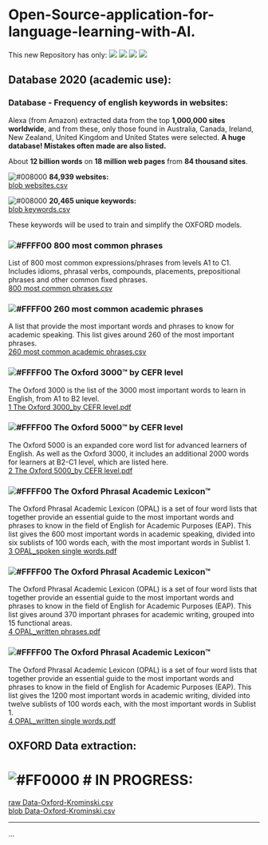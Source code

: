 # Open-Source-application-for-language-learning-with-AI.
This new Repository has only: <a href="https://github.com/MuriloKrominski/Open_Source_application_for_language_learning_with_AI."><img src="https://img.shields.io/github/followers/MuriloKrominski?style=social"></a>
<a href="https://github.com/MuriloKrominski/Open_Source_application_for_language_learning_with_AI."><img src="https://img.shields.io/github/forks/MuriloKrominski/Open_Source_application_for_language_learning_with_AI.?style=social"></a>
<a href="https://github.com/MuriloKrominski/Open_Source_application_for_language_learning_with_AI."><img src="https://img.shields.io/github/stars/MuriloKrominski/Open_Source_application_for_language_learning_with_AI.?style=social"></a>
<a href="https://github.com/MuriloKrominski/Open_Source_application_for_language_learning_with_AI."><img src="https://img.shields.io/github/watchers/MuriloKrominski/Open_Source_application_for_language_learning_with_AI.?style=social"></a>

## Database 2020 (academic use):

### Database - Frequency of english keywords in websites:

Alexa (from Amazon) extracted data from the top <b>1,000,000 sites worldwide</b>, and from these, only those found in Australia, Canada, Ireland, New Zealand, United Kingdom and United States were selected. <b>A huge database! Mistakes often made are also listed.</b>

About <b>12 billion words</b> on <b>18 million web pages</b> from <b>84 thousand sites</b>.

![#008000](https://via.placeholder.com/15/008000/000000?text=+) <b>84,939 websites:</b><br>
<a href="https://github.com/MuriloKrominski/Open_Source_application_for_language_learning_with_AI./blob/master/csv/websites.csv">blob websites.csv</a>

![#008000](https://via.placeholder.com/15/008000/000000?text=+) <b>20,465 unique keywords:</b><br>
<a href="https://github.com/MuriloKrominski/Open_Source_application_for_language_learning_with_AI./blob/master/csv/keywords.csv">blob keywords.csv</a>

These keywords will be used to train and simplify the OXFORD models.

### ![#FFFF00](https://via.placeholder.com/15/FFFF00/000000?text=+) 800 most common phrases
List of 800 most common expressions/phrases from levels A1 to C1. Includes idioms, phrasal verbs, compounds, placements, prepositional phrases and other common fixed phrases.<br>
<a href="https://github.com/MuriloKrominski/Open_Source_application_for_language_learning_with_AI./blob/master/csv/800%20most%20common%20phrases.csv">800 most common phrases.csv</a>

### ![#FFFF00](https://via.placeholder.com/15/FFFF00/000000?text=+) 260 most common academic phrases
A list that provide the most important words and phrases to know for academic speaking. This list gives around 260 of the most important phrases.<br>
<a href="https://github.com/MuriloKrominski/Open_Source_application_for_language_learning_with_AI./blob/master/csv/260%20most%20common%20academic%20phrases.csv">260 most common academic phrases.csv</a>

### ![#FFFF00](https://via.placeholder.com/15/FFFF00/000000?text=+) The Oxford 3000™ by CEFR level
The Oxford 3000 is the list of the 3000 most important words to learn in English, from A1 to B2 level.<br>
<a href="https://github.com/MuriloKrominski/Open_Source_application_for_language_learning_with_AI./blob/master/1%20The%20Oxford%203000_by%20CEFR%20level.pdf">1 The Oxford 3000_by CEFR level.pdf</a>

### ![#FFFF00](https://via.placeholder.com/15/FFFF00/000000?text=+) The Oxford 5000™ by CEFR level
The Oxford 5000 is an expanded core word list for advanced learners of English. As well as the Oxford 3000, it includes an additional 2000 words for learners at B2-C1 level, which are listed here.<br>
<a href="https://github.com/MuriloKrominski/Open_Source_application_for_language_learning_with_AI./blob/master/2%20The%20Oxford%205000_by%20CEFR%20level.pdf">2 The Oxford 5000_by CEFR level.pdf</a>

### ![#FFFF00](https://via.placeholder.com/15/FFFF00/000000?text=+) The Oxford Phrasal Academic Lexicon™
The Oxford Phrasal Academic Lexicon (OPAL) is a set of four word lists that together provide an essential guide to the most important words and phrases to know in the field of English for Academic Purposes (EAP). This list gives the 600 most important words in academic speaking, divided into six sublists of 100 words each, with the most important words in Sublist 1.<br>
<a href="https://github.com/MuriloKrominski/Open_Source_application_for_language_learning_with_AI./blob/master/3%20OPAL_spoken%20single%20words.pdf">3 OPAL_spoken single words.pdf</a>

### ![#FFFF00](https://via.placeholder.com/15/FFFF00/000000?text=+) The Oxford Phrasal Academic Lexicon™
The Oxford Phrasal Academic Lexicon (OPAL) is a set of four word lists that together provide an essential guide to the most important words and phrases to know in the field of English for Academic Purposes (EAP). This list gives around 370 important phrases for academic writing, grouped into 15 functional areas.<br>
<a href="https://github.com/MuriloKrominski/Open_Source_application_for_language_learning_with_AI./blob/master/4%20OPAL_written%20phrases.pdf">4 OPAL_written phrases.pdf</a>

### ![#FFFF00](https://via.placeholder.com/15/FFFF00/000000?text=+) The Oxford Phrasal Academic Lexicon™
The Oxford Phrasal Academic Lexicon (OPAL) is a set of four word lists that together provide an essential guide to the most important words and phrases to know in the field of English for Academic Purposes (EAP). This list gives the 1200 most important words in academic writing, divided into twelve sublists of 100 words each, with the most important words in Sublist 1.<br>
<a href="https://github.com/MuriloKrominski/Open_Source_application_for_language_learning_with_AI./blob/master/4%20OPAL_written%20single%20words.pdf">4 OPAL_written single words.pdf</a>

## OXFORD Data extraction:
# ![#FF0000](https://via.placeholder.com/15/FF0000/000000?text=+) # IN PROGRESS:
<a href="https://raw.githubusercontent.com/MuriloKrominski/Open_Source_application_for_language_learning_with_AI./master/csv/Data-Oxford-Krominski.csv">raw Data-Oxford-Krominski.csv</a><br>
<a href="https://github.com/MuriloKrominski/Open_Source_application_for_language_learning_with_AI./blob/master/csv/Data-Oxford-Krominski.csv">blob Data-Oxford-Krominski.csv</a><br>
<hr/>
...
